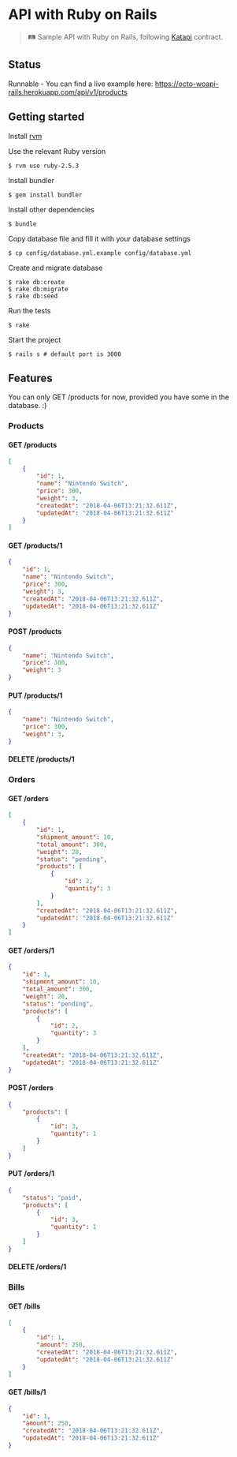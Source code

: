 # API with Ruby on Rails

> 🛤 Sample API with Ruby on Rails, following [Katapi](https://github.com/octo-woapi/katapi) contract.

## Status

Runnable - You can find a live example here: https://octo-woapi-rails.herokuapp.com/api/v1/products

## Getting started

Install [rvm](https://rvm.io/)

Use the relevant Ruby version
```
$ rvm use ruby-2.5.3
```

Install bundler
```
$ gem install bundler
```

Install other dependencies
```
$ bundle
```

Copy database file and fill it with your database settings
```
$ cp config/database.yml.example config/database.yml
```

Create and migrate database
```
$ rake db:create
$ rake db:migrate
$ rake db:seed
```

Run the tests
```
$ rake
```

Start the project
```
$ rails s # default port is 3000
```

## Features

You can only GET /products for now, provided you have some in the database. :)

### Products

#### GET /products

```json
[
    {
        "id": 1,
        "name": "Nintendo Switch",
        "price": 300,
        "weight": 3,
        "createdAt": "2018-04-06T13:21:32.611Z",
        "updatedAt": "2018-04-06T13:21:32.611Z"
    }
]
```

#### GET /products/1

```json
{
    "id": 1,
    "name": "Nintendo Switch",
    "price": 300,
    "weight": 3,
    "createdAt": "2018-04-06T13:21:32.611Z",
    "updatedAt": "2018-04-06T13:21:32.611Z"
}
```

#### POST /products

```json
{
    "name": "Nintendo Switch",
    "price": 300,
    "weight": 3
}
```

#### PUT /products/1

```json
{
    "name": "Nintendo Switch",
    "price": 300,
    "weight": 3,
}
```

#### DELETE /products/1

### Orders

#### GET /orders

```json
[
    {
        "id": 1,
        "shipment_amount": 10,
        "total_amount": 300,
        "weight": 28,
        "status": "pending",
        "products": [
            {
                "id": 2,
                "quantity": 3
            }
        ],
        "createdAt": "2018-04-06T13:21:32.611Z",
        "updatedAt": "2018-04-06T13:21:32.611Z"
    }
]
```

#### GET /orders/1

```json
{
    "id": 1,
    "shipment_amount": 10,
    "total_amount": 300,
    "weight": 28,
    "status": "pending",
    "products": [
        {
            "id": 2,
            "quantity": 3
        }
    ],
    "createdAt": "2018-04-06T13:21:32.611Z",
    "updatedAt": "2018-04-06T13:21:32.611Z"
}
```

#### POST /orders

```json
{
    "products": [
        {
            "id": 3,
            "quantity": 1
        }
    ]
}
```

#### PUT /orders/1

```json
{
    "status": "paid",
    "products": [
        {
            "id": 3,
            "quantity": 1
        }
    ]
}
```

#### DELETE /orders/1

### Bills

#### GET /bills

```json
[
    {
        "id": 1,
        "amount": 250,
        "createdAt": "2018-04-06T13:21:32.611Z",
        "updatedAt": "2018-04-06T13:21:32.611Z"
    }
]
```

#### GET /bills/1

```json
{
    "id": 1,
    "amount": 250,
    "createdAt": "2018-04-06T13:21:32.611Z",
    "updatedAt": "2018-04-06T13:21:32.611Z"
}
```
